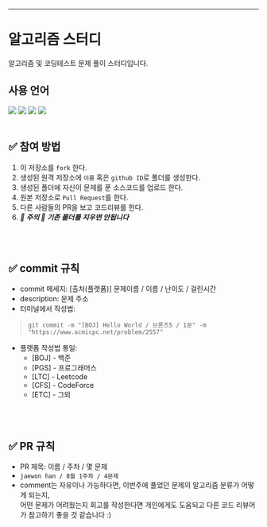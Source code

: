 <div align=center>
  




</div>

---
#  알고리즘 스터디 
알고리즘 및 코딩테스트 문제 풀이 스터디입니다.
## 사용 언어 
<img src="https://img.shields.io/badge/javascript-F7DF1E?style=for-the-badge&logo=javascript&logoColor=black">
 <img src="https://img.shields.io/badge/c++-00599C?style=for-the-badge&logo=c%2B%2B&logoColor=white">
<img src="https://img.shields.io/badge/Python-white?style=for-the-badge&logo=Python&logoColor={로고 색깔}"/>
<img src="https://img.shields.io/badge/JAVA-007396?style=for-the-badge&logo=java&logoColor=white">

<br />
<br />

## ✅ 참여 방법
1. 이 저장소를 `fork` 한다.
2. 생성된 원격 저장소에 `이름` 혹은 `github ID`로 폴더를 생성한다.
3. 생성된 폴더에 자신이 문제를 푼 소스코드를 업로드 한다.
5. 원본 저장소로 `Pull Request`를 한다.
6. 다른 사람들의 PR을 보고 코드리뷰를 한다.
7. ***🚫 주의 🚫 기존 폴더를 지우면 안됩니다*** 

<br />
<br />

## ✅ commit 규칙
- commit 메세지: [출처(플랫폼)] 문제이름 / 이름 / 난이도 / 걸린시간 
- description: 문제 주소
- 터미널에서 작성법: 

> ```
> git commit -m "[BOJ] Hello World / 브론즈5 / 1분" -m "https://www.acmicpc.net/problem/2557"
> ```
* 플랫폼 작성법 통일: 
  * [BOJ] - 백준 
  * [PGS] - 프로그래머스
  * [LTC] - Leetcode 
  * [CFS] - CodeForce 
  * [ETC] - 그외

<br />
<br />

## ✅ PR 규칙
- PR 제목: 이름 / 주차 / 몇 문제
-  ```jaewon han / 8월 1주차 / 4문제 ```
-  comment는 자유이나 가능하다면, 이번주에 풀었던 문제의 알고리즘 분류가 어떻게 되는지, <br> 어떤 문제가 어려웠는지 회고를 작성한다면 개인에게도 도움되고 다른 코드 리뷰어가 참고하기 좋을 것 같습니다 :)

<br />
<br />